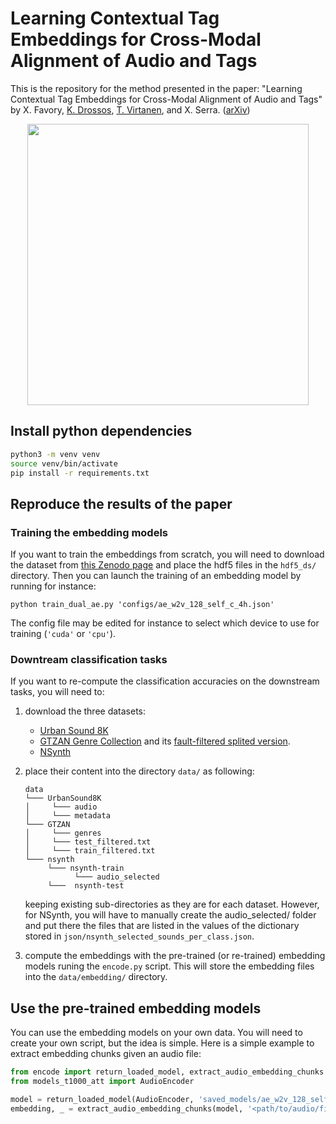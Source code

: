 # Learning Contextual Tag Embeddings for Cross-Modal Alignment of Audio and Tags

This is the repository for the method presented in the paper: "Learning Contextual Tag Embeddings for Cross-Modal Alignment of Audio and Tags" by X. Favory, [K. Drossos](https://kdrossos.net), [T. Virtanen](https://tutcris.tut.fi/portal/en/persons/tuomas-virtanen(210e58bb-c224-40a9-bf6c-5b786297e841).html), and X. Serra. ([arXiv](https://arxiv.org/abs/2010.14171))


<p align="center">
  <img src="https://user-images.githubusercontent.com/10927428/97285752-e4c5ab80-1842-11eb-9393-f10dbf0daac9.png" width="450" />
</p>


## Install python dependencies
```sh
python3 -m venv venv
source venv/bin/activate
pip install -r requirements.txt
```

## Reproduce the results of the paper

### Training the embedding models


If you want to train the embeddings from scratch, you will need to download the dataset from [this Zenodo page](https://zenodo.org/record/3887261#.Xud1BuftaUk) and place the hdf5 files in the `hdf5_ds/` directory.
Then you can launch the training of an embedding model by running for instance:
```
python train_dual_ae.py 'configs/ae_w2v_128_self_c_4h.json'
```
The config file may be edited for instance to select which device to use for training (`'cuda'` or `'cpu'`).


### Downtream classification tasks

If you want to re-compute the classification accuracies on the downstream tasks, you will need to:
1. download the three datasets:
   - [Urban Sound 8K](https://urbansounddataset.weebly.com/urbansound8k.html)
   - [GTZAN Genre Collection](http://marsyas.info/downloads/datasets.html) and its [fault-filtered splited version](https://github.com/jongpillee/music_dataset_split/tree/master/GTZAN_split).
   - [NSynth](https://magenta.tensorflow.org/datasets/nsynth)
2. place their content into the directory `data/` as following:

    ```
    data
    └─── UrbanSound8K
    │     └─── audio
    │     └─── metadata
    └─── GTZAN
    │     └─── genres
    │     └─── test_filtered.txt
    │     └─── train_filtered.txt
    └─── nsynth
         └─── nsynth-train
               └─── audio_selected
         └───  nsynth-test
    ```

    keeping existing sub-directories as they are for each dataset.
    However, for NSynth, you will have to manually create the audio_selected/ folder and put there the files that are listed in the values of the dictionary stored in `json/nsynth_selected_sounds_per_class.json`.
  

3. compute the embeddings with the pre-trained (or re-trained) embedding models runing the `encode.py` script.
  This will store the embedding files into the `data/embedding/` directory.


## Use the pre-trained embedding models

You can use the embedding models on your own data.
You will need to create your own script, but the idea is simple.
Here is a simple example to extract embedding chunks given an audio file:

```python
from encode import return_loaded_model, extract_audio_embedding_chunks
from models_t1000_att import AudioEncoder

model = return_loaded_model(AudioEncoder, 'saved_models/ae_w2v_128_selfatt_c_4h/audio_encoder_epoch_200.pt')
embedding, _ = extract_audio_embedding_chunks(model, '<path/to/audio/file>')
```
